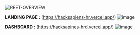 
![REET-OVERVIEW](https://github.com/user-attachments/assets/f124f324-9883-451b-a449-54b7773d302c)

**LANDING PAGE :** (https://hacksapiens-hr.vercel.app/)
![image](https://github.com/user-attachments/assets/80d1d544-c04e-408d-a9e5-855c1dc80ff2)

**DASHBOARD :** (https://hacksapines-hrd.vercel.app/)
![image](https://github.com/user-attachments/assets/4882f796-6b05-4f02-b8a9-2efeeca6c5ef)
